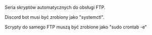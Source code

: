 Seria skryptów automatycznych do obsługi FTP.

Discord bot musi być zrobiony jako "systemctl".

Scrypty do samego FTP muszą być zrobione jako "sudo crontab -e"
